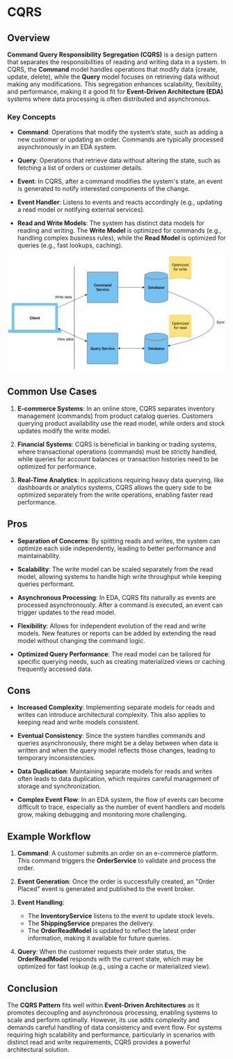# CQRS

## Overview

**Command Query Responsibility Segregation (CQRS)** is a design pattern that separates the responsibilities of reading and writing data in a system. In CQRS, the **Command** model handles operations that modify data (create, update, delete), while the **Query** model focuses on retrieving data without making any modifications. This segregation enhances scalability, flexibility, and performance, making it a good fit for **Event-Driven Architecture (EDA)** systems where data processing is often distributed and asynchronous.

### Key Concepts

- **Command**: Operations that modify the system’s state, such as adding a new customer or updating an order. Commands are typically processed asynchronously in an EDA system.

- **Query**: Operations that retrieve data without altering the state, such as fetching a list of orders or customer details.

- **Event**: In CQRS, after a command modifies the system's state, an event is generated to notify interested components of the change.

- **Event Handler**: Listens to events and reacts accordingly (e.g., updating a read model or notifying external services).

- **Read and Write Models**: The system has distinct data models for reading and writing. The **Write Model** is optimized for commands (e.g., handling complex business rules), while the **Read Model** is optimized for queries (e.g., fast lookups, caching).

![](../images/eda/CQRS.png)

## Common Use Cases

1. **E-commerce Systems**: In an online store, CQRS separates inventory management (commands) from product catalog queries. Customers querying product availability use the read model, while orders and stock updates modify the write model.

2. **Financial Systems**: CQRS is beneficial in banking or trading systems, where transactional operations (commands) must be strictly handled, while queries for account balances or transaction histories need to be optimized for performance.

3. **Real-Time Analytics**: In applications requiring heavy data querying, like dashboards or analytics systems, CQRS allows the query side to be optimized separately from the write operations, enabling faster read performance.

## Pros

- **Separation of Concerns**: By splitting reads and writes, the system can optimize each side independently, leading to better performance and maintainability.

- **Scalability**: The write model can be scaled separately from the read model, allowing systems to handle high write throughput while keeping queries performant.

- **Asynchronous Processing**: In EDA, CQRS fits naturally as events are processed asynchronously. After a command is executed, an event can trigger updates to the read model.

- **Flexibility**: Allows for independent evolution of the read and write models. New features or reports can be added by extending the read model without changing the command logic.

- **Optimized Query Performance**: The read model can be tailored for specific querying needs, such as creating materialized views or caching frequently accessed data.

## Cons

- **Increased Complexity**: Implementing separate models for reads and writes can introduce architectural complexity. This also applies to keeping read and write models consistent.

- **Eventual Consistency**: Since the system handles commands and queries asynchronously, there might be a delay between when data is written and when the query model reflects those changes, leading to temporary inconsistencies.

- **Data Duplication**: Maintaining separate models for reads and writes often leads to data duplication, which requires careful management of storage and synchronization.

- **Complex Event Flow**: In an EDA system, the flow of events can become difficult to trace, especially as the number of event handlers and models grow, making debugging and monitoring more challenging.

## Example Workflow

1. **Command**: A customer submits an order on an e-commerce platform. This command triggers the **OrderService** to validate and process the order.

2. **Event Generation**: Once the order is successfully created, an "Order Placed" event is generated and published to the event broker.

3. **Event Handling**:
    - The **InventoryService** listens to the event to update stock levels.
    - The **ShippingService** prepares the delivery.
    - The **OrderReadModel** is updated to reflect the latest order information, making it available for future queries.

4. **Query**: When the customer requests their order status, the **OrderReadModel** responds with the current state, which may be optimized for fast lookup (e.g., using a cache or materialized view).

## Conclusion

The **CQRS Pattern** fits well within **Event-Driven Architectures** as it promotes decoupling and asynchronous processing, enabling systems to scale and perform optimally. However, its use adds complexity and demands careful handling of data consistency and event flow. For systems requiring high scalability and performance, particularly in scenarios with distinct read and write requirements, CQRS provides a powerful architectural solution.
